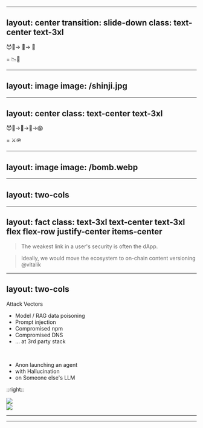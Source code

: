 <!-- "What I would love to see in a wallet" -->
<!-- 
Bullet proof, audited, multi-sig smart contract

....Kim Jong Un decided to add some JS -->

---
layout: center
transition: slide-down
class: text-center text-3xl
---


😈🦠-> 📰-> 🤖

= 📉💸


---
layout: image
image: /shinji.jpg
---

---
layout: center
class: text-center text-3xl
---


😈🦠->🤖->📰->😱

= ⚔️🪖


---
layout: image
image: /bomb.webp
---

---
layout: two-cols
---


---
layout: fact
class: text-3xl text-center text-3xl flex flex-row justify-center items-center
---


<div class="m-auto w-1/2 text-2xl">

> The weakest link in a user's security is often the dApp.


> Ideally, we would move the ecosystem to on-chain content versioning
>   @vitalik 

</div>


---
layout: two-cols
---


<div class="text-xl">
Attack Vectors
</div>

<ul>
<li v-click>Model / RAG data poisoning </li>
<li v-click>Prompt injection </li>
<li v-click>Compromised npm</li>
<li v-click>Compromised DNS </li>

<li v-click>... at 3rd party stack </li>

</ul>
<br />

<ul >
<li v-click>Anon launching an agent</li>
<li v-click>with Hallucination </li>
<li v-click>on Someone else's LLM</li>

</ul>

::right::

<div v-click="3" class="w-[100px] m-10">
  <img src="/shinji_sad.jpg">
</div>

<div v-click="5" class="w-[300px] mt-20 mb-10">
  <img src="/shinji.jpg">
</div>



---
---